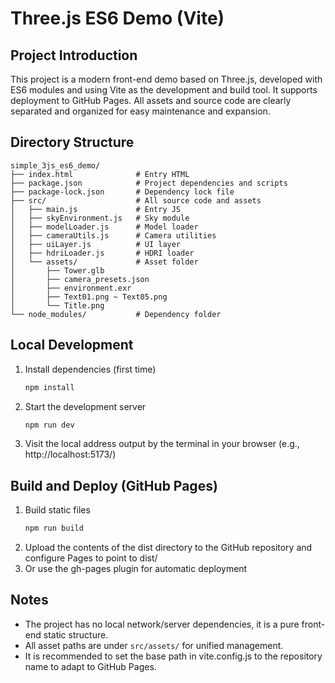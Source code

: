 # Three.js ES6 Demo (Vite)

## Project Introduction

This project is a modern front-end demo based on Three.js, developed with ES6 modules and using Vite as the development and build tool. It supports deployment to GitHub Pages. All assets and source code are clearly separated and organized for easy maintenance and expansion.

## Directory Structure

```
simple_3js_es6_demo/
├── index.html              # Entry HTML
├── package.json            # Project dependencies and scripts
├── package-lock.json       # Dependency lock file
├── src/                    # All source code and assets
│   ├── main.js             # Entry JS
│   ├── skyEnvironment.js   # Sky module
│   ├── modelLoader.js      # Model loader
│   ├── cameraUtils.js      # Camera utilities
│   ├── uiLayer.js          # UI layer
│   ├── hdriLoader.js       # HDRI loader
│   └── assets/             # Asset folder
│       ├── Tower.glb
│       ├── camera_presets.json
│       ├── environment.exr
│       ├── Text01.png ~ Text05.png
│       └── Title.png
└── node_modules/           # Dependency folder
```

## Local Development

1. Install dependencies (first time)
   ```sh
   npm install
   ```
2. Start the development server
   ```sh
   npm run dev
   ```
3. Visit the local address output by the terminal in your browser (e.g., http://localhost:5173/)

## Build and Deploy (GitHub Pages)

1. Build static files
   ```sh
   npm run build
   ```
2. Upload the contents of the dist directory to the GitHub repository and configure Pages to point to dist/
3. Or use the gh-pages plugin for automatic deployment

## Notes
- The project has no local network/server dependencies, it is a pure front-end static structure.
- All asset paths are under `src/assets/` for unified management.
- It is recommended to set the base path in vite.config.js to the repository name to adapt to GitHub Pages. 